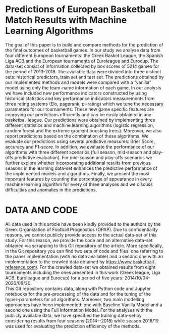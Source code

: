 # Predictions of European Basketball Match Results with Machine Learning Algorithms

The goal of this paper is to build and compare methods for the prediction of the final outcomes of basketball games. In our study we analyse data from four different European tournaments: the Greek Basket League, the Spanish Liga ACB and the European tournaments of Euroleague and Eurocup. The data-set consist of information collected by box scores of 5214 games for the period of  2013-2018. The available data were divided into three distinct sets: historical predictors, train set and  test set. The predictions obtained by our implemented methods and models were compared with a “vanilla” model using only the team-name information of each game. In our analysis we have included new performance indicators constructed by using historical statistics and key performance indicators measurements from three rating systems (Elo, pagerank, pi-rating) which we tune the necessary parameters for our tournaments. These new game specific features are improving our predictions efficiently and can be easily obtained in any basketball league. Our predictions were obtained by implementing three different statistics and machine learning algorithms (logistic regression, random forest and the extreme gradient boosting trees). Moreover,  we also report predictions based on the combination of these algorithms. We evaluate our predictions using several predictive measures: Brier Score, accuracy and F1-score. In addition, we evaluate the performance of our algorithms with three different scenarios (full season, mid-season and play-offs predictive evaluation). 
    For mid-season and play-offs scenarios we further explore whether incorporating additional results from previous seasons in the learning data-set enhances the  predictive performance of the implemented models and algorithms. 
    Finally, we present the  most important features by counting the percentage  of appearance in every machine learning algorithm for every of three analyses and we discuss difficulties and anomalies in the predictions. 
    
    
# DATA AND CODE

All data used in this article have been kindly provided to the authors by the Greek Organization of Football Prognostics (OPAP). 
Due to confidentiality reasons, we cannot publicly provide access to the actual data-set of this study. 
For this reason, we provide the code and an alternative data-set obtained via scrapping to this Git repository of the article. 
More specifically, in the Git repository you can find two sets of code and files: one referring to the paper implementation (with no data available) and a second one with an implementation to the crawled data obtained by https://www.basketball-reference.com/. 
For the crawled data-set we obtained results from  eight tournaments including the ones presented in this work (Greek league, Liga ACB, Euroleague and Eurocup) for a period of five years: 2014/10/04-2020/06/30.  
This Git repository contains data, along with Python code and Jupyter notebooks for the pre-processing of the data and for the tuning of the hyper-parameters for all algorithms. 
Moreover, two main modelling approaches have been implemented: one with  Baseline Vanilla Model and a second one using the Full Information Model. 
For the analyses with the publicly available data, we have specified the training data-set by considering results from four seasons (2014--2018) while season 2018/19 was used for evaluating the prediction efficiency of the methods.  

